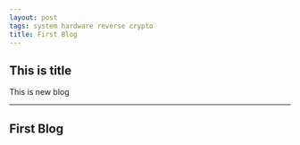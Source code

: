 ```yaml
---
layout: post
tags: system hardware reverse crypto
title: First Blog
---
```


## This is title

This is new blog


---
First Blog
---
